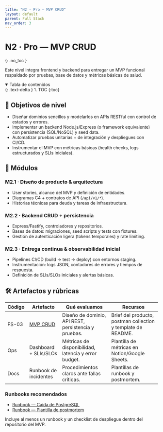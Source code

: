 ```yaml
---
title: "N2 · Pro — MVP CRUD"
layout: default
parent: Full Stack
nav_order: 3
---
```


# N2 · Pro — MVP CRUD
{: .no_toc }

Este nivel integra frontend y backend para entregar un MVP funcional respaldado por pruebas, base de datos y métricas básicas de salud.

<details open markdown="block">
  <summary>Tabla de contenidos</summary>
  {: .text-delta }
1. TOC
{:toc}
</details>

## 🎯 Objetivos de nivel

- Diseñar dominios sencillos y modelarlos en APIs RESTful con control de estados y errores.
- Implementar un backend Node.js/Express (o framework equivalente) con persistencia (SQL/NoSQL) y seed data.
- Automatizar pruebas unitarias + de integración y despliegues con CI/CD.
- Instrumentar el MVP con métricas básicas (health checks, logs estructurados y SLIs iniciales).

## 🧭 Módulos

### M2.1 · Diseño de producto & arquitectura
- User stories, alcance del MVP y definición de entidades.
- Diagramas C4 + contratos de API (`/api/v1/*`).
- Historias técnicas para deuda y tareas de infraestructura.

### M2.2 · Backend CRUD + persistencia
- Express/Fastify, controladores y repositorios.
- Bases de datos: migraciones, seed scripts y tests con fixtures.
- Gestión de autenticación ligera (tokens temporales) y rate limiting.

### M2.3 · Entrega continua & observabilidad inicial
- Pipelines CI/CD (build → test → deploy) con entornos staging.
- Instrumentación: logs JSON, contadores de errores y tiempos de respuesta.
- Definición de SLIs/SLOs iniciales y alertas básicas.

## 🛠️ Artefactos y rúbricas

| Código | Artefacto | Qué evaluamos | Recursos |
| --- | --- | --- | --- |
| FS-03 | [MVP CRUD](/legacy/assignments-fullstack/fs-03-mvp-crud/) | Diseño de dominio, API REST, persistencia y pruebas. | Brief del producto, postman collection y template de README. |
| Ops | Dashboard + SLIs/SLOs | Métricas de disponibilidad, latencia y error budget. | Plantilla de métricas en Notion/Google Sheets. |
| Docs | Runbook de incidentes | Procedimientos claros ante fallas críticas. | Plantillas de runbook y postmortem. |

### Runbooks recomendados
- [Runbook — Caída de PostgreSQL](/saas-devops-course/templates/runbooks/db-outage/)
- [Runbook — Plantilla de postmortem](/saas-devops-course/templates/runbooks/postmortem-template/)

Incluye al menos un runbook y un checklist de despliegue dentro del repositorio del MVP.

